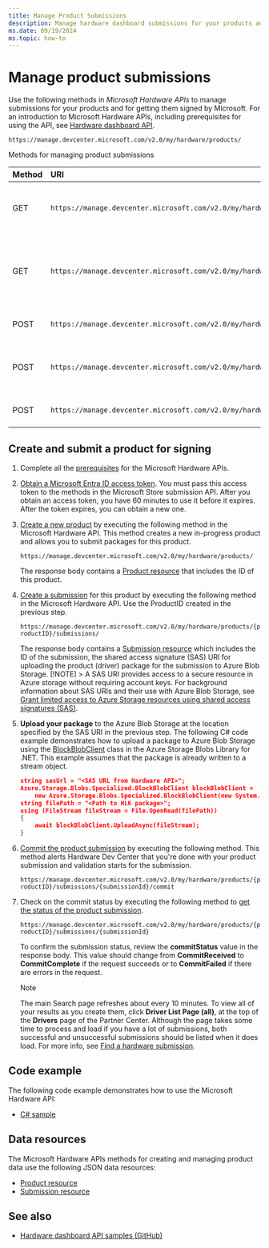 ```yaml
---
title: Manage Product Submissions
description: Manage hardware dashboard submissions for your products and get them signed by Microsoft.
ms.date: 09/19/2024
ms.topic: how-to
---
```


# Manage product submissions

Use the following methods in *Microsoft Hardware APIs* to manage submissions for your products and for getting them signed by Microsoft. For an introduction to Microsoft Hardware APIs, including prerequisites for using the API, see [Hardware dashboard API](dashboard-api.md).

`https://manage.devcenter.microsoft.com/v2.0/my/hardware/products/`

Methods for managing product submissions

| Method | URI | Description |
|:-|:-|:-|
| GET | `https://manage.devcenter.microsoft.com/v2.0/my/hardware/products/{productID}` | [Get status/data for a specific product](get-a-product.md) |
| GET | `https://manage.devcenter.microsoft.com/v2.0/my/hardware/products/{productID}/submissions/{submissionId}` | [Get status/data for a specific submission of a product](get-a-submission.md) |
| POST | `https://manage.devcenter.microsoft.com/v2.0/my/hardware/products` | [Create a new product](create-a-new-product.md) |
| POST | `https://manage.devcenter.microsoft.com/v2.0/my/hardware/products/{productID}/submissions/` | [Create a new submission for a product](create-a-new-submission-for-a-product.md) |
| POST | `https://manage.devcenter.microsoft.com/v2.0/my/hardware/products/{productID}/submissions/{submissionId}/commit` | [Commit a product submission](commit-a-product-submission.md) |

## Create and submit a product for signing

1. Complete all the [prerequisites](dashboard-api.md) for the Microsoft Hardware APIs.

1. [Obtain a Microsoft Entra ID access token](dashboard-api.md#obtain-a-microsoft-entra-id-access-token). You must pass this access token to the methods in the Microsoft Store submission API. After you obtain an access token, you have 60 minutes to use it before it expires. After the token expires, you can obtain a new one.

1. [Create a new product](create-a-new-product.md) by executing the following method in the Microsoft Hardware API. This method creates a new in-progress product and allows you to submit packages for this product.

    `https://manage.devcenter.microsoft.com/v2.0/my/hardware/products/`

    The response body contains a [Product resource](get-product-data.md#product-resource) that includes the ID of this product.

1. [Create a submission](create-a-new-submission-for-a-product.md) for this product by executing the following method in the Microsoft Hardware API. Use the ProductID created in the previous step.

    `https://manage.devcenter.microsoft.com/v2.0/my/hardware/products/{productID}/submissions/`

    The response body contains a [Submission resource](get-product-data.md#submission-resource) which includes the ID of the submission, the shared access signature (SAS) URI for uploading the product (driver) package for the submission to Azure Blob Storage. [!NOTE] > A SAS URI provides access to a secure resource in Azure storage without requiring account keys. For background information about SAS URIs and their use with Azure Blob Storage, see [Grant limited access to Azure Storage resources using shared access signatures (SAS)](/azure/storage/common/storage-sas-overview).

1. **Upload your package** to the Azure Blob Storage at the location specified by the SAS URI in the previous step.
The following C# code example demonstrates how to upload a package to Azure Blob Storage using the [BlockBlobClient](/dotnet/api/azure.storage.blobs.specialized.blockblobclient/) class in the Azure Storage Blobs Library for .NET. This example assumes that the package is already written to a stream object.

    ```json
    string sasUrl = "<SAS URL from Hardware API>";
    Azure.Storage.Blobs.Specialized.BlockBlobClient blockBlobClient =
        new Azure.Storage.Blobs.Specialized.BlockBlobClient(new System.Uri(sasUrl));
    string filePath = "<Path to HLK package>";
    using (FileStream fileStream = File.OpenRead(filePath))
    { 
        await blockBlobClient.UploadAsync(fileStream);
    }
    ```

1. [Commit the product submission](commit-a-product-submission.md) by executing the following method. This method alerts Hardware Dev Center that you're done with your product submission and validation starts for the submission.

    `https://manage.devcenter.microsoft.com/v2.0/my/hardware/products/{productID}/submissions/{submissionId}/commit`

1. Check on the commit status by executing the following method to [get the status of the product submission](get-a-submission.md).

    `https://manage.devcenter.microsoft.com/v2.0/my/hardware/products/{productID}/submissions/{submissionId}`

    To confirm the submission status, review the **commitStatus** value in the response body. This value should change from **CommitReceived** to **CommitComplete** if the request succeeds or to **CommitFailed** if there are errors in the request.

   >[!NOTE]
   >The main Search page refreshes about every 10 minutes. To view all of your results as you create them, click **Driver List Page (all)**, at the top of the **Drivers** page of the Partner Center. Although the page takes some time to process and load if you have a lot of submissions, both successful and unsuccessful submissions should be listed when it does load. For more info, see [Find a hardware submission](./hardware-submissions-view.md).

## Code example

The following code example demonstrates how to use the Microsoft Hardware API:

- [C# sample](https://download.microsoft.com/download/C/F/4/CF404E53-87A0-4204-BA13-A64B09A237C1/HardwareApiCSharpSample.zip)

## Data resources

The Microsoft Hardware APIs methods for creating and managing product data use the following JSON data resources:

- [Product resource](get-product-data.md#product-resource)
- [Submission resource](get-product-data.md#submission-resource)

## See also

- [Hardware dashboard API samples (GitHub)](https://aka.ms/hpc_async_api_samples)
